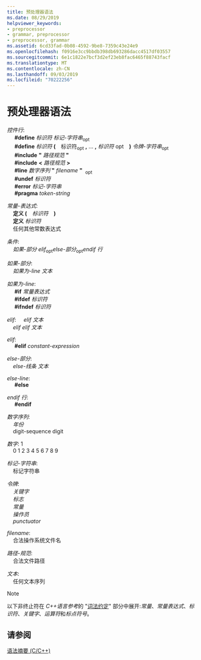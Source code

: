 ```yaml
---
title: 预处理器语法
ms.date: 08/29/2019
helpviewer_keywords:
- preprocessor
- grammar, preprocessor
- preprocessor, grammar
ms.assetid: 6cd33fad-0b08-4592-9be8-7359c43e24e9
ms.openlocfilehash: f0916e3cc9bbdb398db693286dacc4517df03557
ms.sourcegitcommit: 6e1c1822e7bcf3d2ef23eb8fac6465f88743facf
ms.translationtype: MT
ms.contentlocale: zh-CN
ms.lasthandoff: 09/03/2019
ms.locfileid: "70222256"
---
```

# <a name="preprocessor-grammar"></a>预处理器语法

*控件行*: \
&nbsp;&nbsp;&nbsp;&nbsp; **#define** *标识符* *标记-字符串*<sub>opt</sub>\
&nbsp;&nbsp;&nbsp;&nbsp; **#define** *标识符* **(** &#x2800;标识符&#x200B;<sub>opt</sub> **,** ... **,** *标识符*&#x200B; <sub></sub>opt&#x2800; **)** *令牌-字符串*<sub>opt</sub>\
&nbsp;&nbsp;&nbsp;&nbsp; **#include** **"** _路径规范_ **"** \
&nbsp;&nbsp;&nbsp;&nbsp; **#include** **\<** _路径规范_ **>** \
&nbsp;&nbsp;&nbsp;&nbsp; **#line** *数字序列* **"** _filename_ **"** &#x200B; <sub>opt</sub>  \
&nbsp;&nbsp;&nbsp;&nbsp; **#undef** *标识符*\
&nbsp;&nbsp;&nbsp;&nbsp; **#error** *标记-字符串*\
&nbsp;&nbsp;&nbsp;&nbsp; **#pragma** *token-string*

*常量-表达式*: \
&nbsp;&nbsp;&nbsp;&nbsp;**定义 (** &#x2800;*标识符*&#x2800; **)** \
&nbsp;&nbsp;&nbsp;&nbsp;**定义** *标识符*\
&nbsp;&nbsp;&nbsp;&nbsp;任何其他常数表达式

*条件*: \
&nbsp;&nbsp;&nbsp;&nbsp;*如果-部分* *elif*<sub>opt</sub>*else-部分*<sub>opt</sub>*endif 行*

*如果-部分*: \
&nbsp;&nbsp;&nbsp;&nbsp;*如果为-line* *文本*

*如果为-line*: \
&nbsp;&nbsp;&nbsp;&nbsp; **#if** *常量表达式*\
&nbsp;&nbsp;&nbsp;&nbsp; **#ifdef** *标识符*\
&nbsp;&nbsp;&nbsp;&nbsp; **#ifndef** *标识符*

*elif*:
&nbsp;&nbsp;&nbsp;&nbsp;*elif* *文本*\
&nbsp;&nbsp;&nbsp;&nbsp;*elif* *elif* *文本*

*elif*: \
&nbsp;&nbsp;&nbsp;&nbsp; **#elif** *constant-expression*

*else-部分*: \
&nbsp;&nbsp;&nbsp;&nbsp;*else-线条* *文本*

*else-line*: \
&nbsp;&nbsp;&nbsp;&nbsp; **#else**

*endif 行*: \
&nbsp;&nbsp;&nbsp;&nbsp; **#endif**

*数字序列*: \
&nbsp;&nbsp;&nbsp;&nbsp;*年份*\
&nbsp;&nbsp;&nbsp;&nbsp;digit-sequence digit

*数字*: 1\
&nbsp;&nbsp;&nbsp;&nbsp;0 1 2 3 4 5 6 7 8 9

*标记-字符串*: \
&nbsp;&nbsp;&nbsp;&nbsp;标记字符串

*令牌*: \
&nbsp;&nbsp;&nbsp;&nbsp;*关键字*\
&nbsp;&nbsp;&nbsp;&nbsp;*标志*\
&nbsp;&nbsp;&nbsp;&nbsp;*常量*\
&nbsp;&nbsp;&nbsp;&nbsp;*操作员*\
&nbsp;&nbsp;&nbsp;&nbsp;*punctuator*

*filename*: \
&nbsp;&nbsp;&nbsp;&nbsp;合法操作系统文件名

*路径-规范*: \
&nbsp;&nbsp;&nbsp;&nbsp;合法文件路径

*文本*: \
&nbsp;&nbsp;&nbsp;&nbsp;任何文本序列

> [!NOTE]
> 以下非终止符在 *C++语言参考*的 "[词法约定](../cpp/lexical-conventions.md)" 部分中展开:*常量*、*常量表达式*、*标识符*、*关键字*、*运算符*和*标点符号*。

## <a name="see-also"></a>请参阅

[语法摘要 (C/C++)](../preprocessor/grammar-summary-c-cpp.md)
